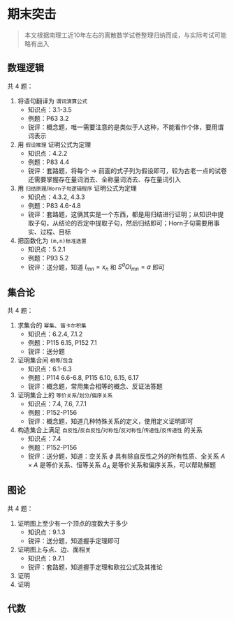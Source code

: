 # 期末突击

> 本文根据南理工近10年左右的离散数学试卷整理归纳而成，与实际考试可能略有出入

## 数理逻辑

共 $4$ 题：

1. 将语句翻译为 `谓词演算公式`
    - 知识点：$\text{3.1-3.5}$
    - 例题：$\text{P63\ \ 3.2}$
    - 锐评：概念题，唯一需要注意的是类似于人这种，不能看作个体，要用谓词表示
2. 用 `假设推理` 证明公式为定理
    - 知识点：$\text{4.2.2}$
    - 例题：$\text{P83\ \ 4.4}$
    - 锐评：套路题，将每个 $\longrightarrow$ 前面的式子列为假设即可，较为古老一点的试卷还需要掌握存在量词消去、全称量词消去、存在量词引入
3. 用 `归结原理`/`Horn子句逻辑程序` 证明公式为定理
    - 知识点：$\text{4.3.2,\ 4.3.3}$
    - 例题：$\text{P83\ \ 4.6-4.8}$
    - 锐评：套路题，这俩其实是一个东西，都是用归结进行证明；从知识中提取子句，从结论的否定中提取子句，然后归结即可；Horn子句需要用事实、过程、目标
4. 把函数化为 `(m,n)标准迭置`
    - 知识点：$\text{5.2.1}$
    - 例题：$\text{P93\ \ 5.2}$
    - 锐评：送分题，知道 $I_{mn}=x_{n}$ 和 $S^{a}OI_{mn}=a$ 即可

## 集合论

共 $4$ 题：

1. 求集合的 `幂集`、`笛卡尔积集`
    - 知识点：$\text{6.2.4,\ 7.1.2}$
    - 例题：$\text{P115\ \ 6.15,\ P152\ \ 7.1}$
    - 锐评：送分题
2. 证明集合间 `相等`/`包含`
    - 知识点：$\text{6.1-6.3}$
    - 例题：$\text{P114\ \ 6.6-6.8,\ P115\ \ 6.10,\ 6.15,\ 6.17}$
    - 锐评：概念题，常用集合相等的概念、反证法答题
3. 证明集合上的 `等价关系`/`划分`/`偏序关系`
    - 知识点：$\text{7.4,\ 7.6,\ 7.7.1}$
    - 例题：$\text{P152-P156}$
    - 锐评：概念题，知道几种特殊关系的定义，使用定义证明即可
3. 构造集合上满足 `自反性`/`反自反性`/`对称性`/`反对称性`/`传递性`/`反传递性` 的关系
    - 知识点：$\text{7.4}$
    - 例题：$\text{P152-P156}$
    - 锐评：送分题，知道：空关系 $\phi$ 具有除自反性之外的所有性质、全关系 $A\times A$ 是等价关系、恒等关系 $\Delta_A$ 是等价关系和偏序关系，可以帮助解题

## 图论

共 $4$ 题：

1. 证明图上至少有一个顶点的度数大于多少
    - 知识点：$\text{9.1.3}$
    - 锐评：送分题，知道握手定理即可
2. 证明图上与点、边、面相关
    - 知识点：$\text{9.7.1}$
    - 锐评：套路题，知道握手定理和欧拉公式及其推论
3. 证明
4. 证明

## 代数
